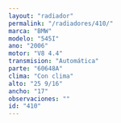 ```yaml
---
layout: "radiador"
permalink: "/radiadores/410/"
marca: "BMW"
modelo: "545I"
ano: "2006"
motor: "V8 4.4"
transmision: "Automática"
parte: "60648A"
clima: "Con clima"
alto: "25 9/16"
ancho: "17"
observaciones: ""
id: "410"
---
```


